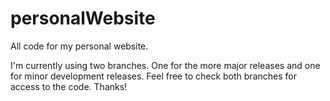 # personalWebsite
All code for my personal website.

I'm currently using two branches.  One for the more major releases and one for minor development releases.  Feel free to check both branches for access to the code.  Thanks!
